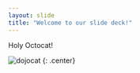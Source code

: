 ```yaml
---
layout: slide
title: "Welcome to our slide deck!"
---
```


Holy Octocat!

![dojocat](https://octodex.github.com/images/dojocat.jpg)
{: .center}
